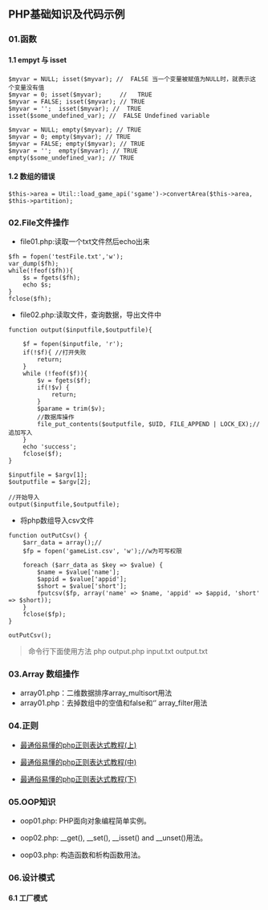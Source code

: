 ## PHP基础知识及代码示例
### 01.函数

#### 1.1 empyt 与 isset

```
$myvar = NULL; isset($myvar); //  FALSE 当一个变量被赋值为NULL时，就表示这个变量没有值
$myvar = 0; isset($myvar);     //   TRUE
$myvar = FALSE; isset($myvar); // TRUE
$myvar = '';  isset($myvar); //  TRUE
isset($some_undefined_var); //  FALSE Undefined variable

$myvar = NULL; empty($myvar); // TRUE
$myvar = 0; empty($myvar); // TRUE
$myvar = FALSE; empty($myvar); // TRUE
$myvar = '';  empty($myvar); // TRUE
empty($some_undefined_var); // TRUE
```

#### 1.2 数组的错误

```
$this->area = Util::load_game_api('sgame')->convertArea($this->area, $this->partition);
```

### 02.File文件操作
* file01.php:读取一个txt文件然后echo出来
```
$fh = fopen('testFile.txt','w');
var_dump($fh);
while(!feof($fh)){
    $s = fgets($fh);
    echo $s;
}
fclose($fh);
```
* file02.php:读取文件，查询数据，导出文件中
```
function output($inputfile,$outputfile){

    $f = fopen($inputfile, 'r');
    if(!$f){ //打开失败
        return;
    }
    while (!feof($f)){
        $v = fgets($f);
        if(!$v) {
            return;
        }
        $parame = trim($v);
        //数据库操作
        file_put_contents($outputfile, $UID, FILE_APPEND | LOCK_EX);//追加写入
    }
    echo 'success';
    fclose($f);
}

$inputfile = $argv[1];
$outputfile = $argv[2];

//开始导入
output($inputfile,$outputfile);
```

* 将php数组导入csv文件

```
function outPutCsv() {
    $arr_data = array();//
    $fp = fopen('gameList.csv', 'w');//w为可写权限

    foreach ($arr_data as $key => $value) {
        $name = $value['name'];
        $appid = $value['appid'];
        $short = $value['short'];
        fputcsv($fp, array('name' => $name, 'appid' => $appid, 'short' => $short));
    }
    fclose($fp);
}

outPutCsv();
```

> 命令行下面使用方法  php output.php  input.txt output.txt

### 03.Array 数组操作
* array01.php：二维数据排序array_multisort用法
* array01.php：去掉数组中的空值和false和‘’ array_filter用法

### 04.正则
* [最通俗易懂的php正则表达式教程(上)](http://www.tuicool.com/articles/EZ3myu)

* [最通俗易懂的php正则表达式教程(中)](http://www.tuicool.com/articles/6rUzEn7)

* [最通俗易懂的php正则表达式教程(下)](http://www.tuicool.com/articles/nMn2yeU)

### 05.OOP知识

* oop01.php: PHP面向对象编程简单实例。

* oop02.php: __get(), __set(), __isset() and __unset()用法。

* oop03.php: 构造函数和析构函数用法。


### 06.设计模式

#### 6.1 工厂模式
